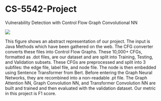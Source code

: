 # CS-5542-Project
Vulnerability Detection with Control Flow Graph Convolutional NN

 
![](./images/image.png)

This figure shows an abstract representation of our project. 
The input is Java Methods which have been gathered on the web. The CFG converter converts these files into Control Flow Graphs. These 10,000+ CFGs, formatted as .dot files, are our dataset and are split into Training, Testing, and Validation subsets. These CFGs are preprocessed and split into 3 subfiles: the edge file, label file, and node file. The node is then embedded using Sentence Transformer from Bert. Before entering the Graph Neural Networks, they are recombined into a non-readable .pt file. The Graph Attention NN, Graph Convolution NN, and Transformer Convolution NN are built and trained and then evaluated with the validation dataset. Our metric in this project is F1 score. 
